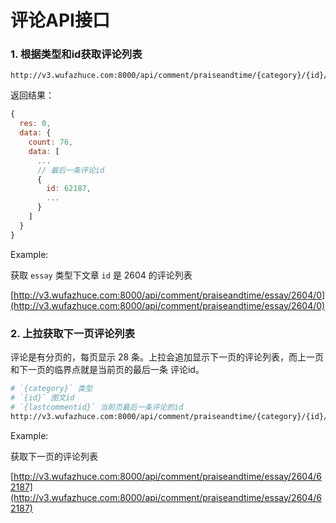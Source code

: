 # 评论API接口

### 1. 根据类型和id获取评论列表

```
http://v3.wufazhuce.com:8000/api/comment/praiseandtime/{category}/{id}/0
```

返回结果：

```js
{
  res: 0,
  data: {
  	count: 76,
  	data: [
  	  ...
  	  // 最后一条评论id
  	  {
  	  	id: 62187,
  	  	...
  	  }
  	]
  }
}
```

Example: 

获取 `essay` 类型下文章 `id` 是 2604 的评论列表

[http://v3.wufazhuce.com:8000/api/comment/praiseandtime/essay/2604/0](http://v3.wufazhuce.com:8000/api/comment/praiseandtime/essay/2604/0)

### 2. 上拉获取下一页评论列表
评论是有分页的，每页显示 28 条。上拉会追加显示下一页的评论列表，而上一页和下一页的临界点就是当前页的最后一条 评论id。

```bash
# `{category}` 类型
# `{id}` 图文id
# `{lastcommentid}` 当前页最后一条评论的id
http://v3.wufazhuce.com:8000/api/comment/praiseandtime/{category}/{id}/{lastcommentid}
```

Example:

获取下一页的评论列表

[http://v3.wufazhuce.com:8000/api/comment/praiseandtime/essay/2604/62187](http://v3.wufazhuce.com:8000/api/comment/praiseandtime/essay/2604/62187)
